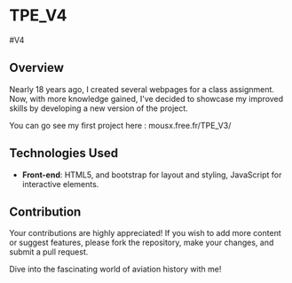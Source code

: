 # TPE_V4
#V4

## Overview
Nearly 18 years ago, I created several webpages for a class assignment. Now, with more knowledge gained, I've decided to showcase my improved skills by developing a new version of the project.

You can go see my first project here : mousx.free.fr/TPE_V3/

## Technologies Used
- **Front-end**: HTML5, and bootstrap for layout and styling, JavaScript for interactive elements.


## Contribution
Your contributions are highly appreciated! If you wish to add more content or suggest features, please fork the repository, make your changes, and submit a pull request.


Dive into the fascinating world of aviation history with me!

